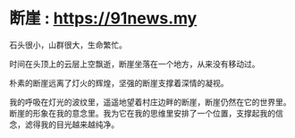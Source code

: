 # 断崖 : https://91news.my
石头很小，山群很大，生命繁忙。

时间在头顶上的云层上空飘逝，断崖坐落在一个地方，从来没有移动过。

朴素的断崖远离了灯火的辉煌，坚强的断崖支撑着深情的凝视。

我的呼吸在灯光的波纹里，遥遥地望着村庄边畔的断崖，断崖仍然在它的世界里。断崖的形象在我的意念里。我为它在我的思维里安排了一个位置，支撑起我的信念，滤得我的目光越来越纯净。
